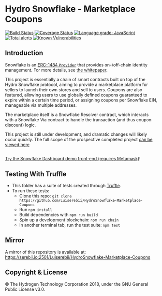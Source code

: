 # Hydro Snowflake - Marketplace Coupons
[![Build Status](https://travis-ci.org/Luiserebii/HydroSnowflake-Marketplace-Coupons.svg?branch=master)](https://travis-ci.org/Luiserebii/HydroSnowflake-Marketplace-Coupons)
[![Coverage Status](https://coveralls.io/repos/github/Luiserebii/HydroSnowflake-Marketplace-Coupons/badge.svg?branch=master)](https://coveralls.io/github/Luiserebii/HydroSnowflake-Marketplace-Coupons?branch=master)
[![Language grade: JavaScript](https://img.shields.io/lgtm/grade/javascript/g/Luiserebii/HydroSnowflake-Marketplace-Coupons.svg?logo=lgtm&logoWidth=18)](https://lgtm.com/projects/g/Luiserebii/HydroSnowflake-Marketplace-Coupons/context:javascript)
[![Total alerts](https://img.shields.io/lgtm/alerts/g/Luiserebii/HydroSnowflake-Marketplace-Coupons.svg?logo=lgtm&logoWidth=18)](https://lgtm.com/projects/g/Luiserebii/HydroSnowflake-Marketplace-Coupons/alerts/)
[![Known Vulnerabilities](https://snyk.io/test/github/Luiserebii/HydroSnowflake-Marketplace-Coupons/badge.svg)](https://snyk.io/test/github/Luiserebii/HydroSnowflake-Marketplace-Coupons)

## Introduction
Snowflake is an [ERC-1484 `Provider`](https://erc1484.org/) that provides on-/off-chain identity management. For more details, see [the whitepaper](https://github.com/hydrogen-dev/hydro-docs/tree/master/Snowflake).

This project is essentially a chain of smart contracts built on top of the Hydro Snowflake protocol, aiming to provide a marketplace platform for sellers to launch their own stores and sell to users. Coupons are also featured, allowing users to use globally defined coupons guaranteed to expire within a certain time period, or assigning coupons per Snowflake EIN, manageable via multiple addresses.

The marketplace itself is a Snowflake Resolver contract, which interacts with a Snowflake Via contract to handle the transaction (and thus coupon discount) logic. 

This project is still under development, and dramatic changes will likely occur quickly. The full scope of the prospective completed project [can be viewed here](https://github.com/HydroBlockchain/hcdp/issues/255)

##
[Try the Snowflake Dashboard demo front-end (requires Metamask)](https://hydroblockchain.github.io/snowflake-dashboard/)!

## Testing With Truffle
- This folder has a suite of tests created through [Truffle](https://github.com/trufflesuite/truffle).
- To run these tests:
  - Clone this repo: `git clone https://github.com/Luiserebii/HydroSnowflake-Marketplace-Coupons`
  - Run `npm install`
  - Build dependencies with `npm run build`
  - Spin up a development blockchain: `npm run chain`
  - In another terminal tab, run the test suite: `npm test`

## Mirror
A mirror of this repository is available at: https://serebii.io:2501/Luiserebii/HydroSnowflake-Marketplace-Coupons

## Copyright & License
© The Hydrogen Technology Corporation 2018, under the GNU General Public License v3.0.
